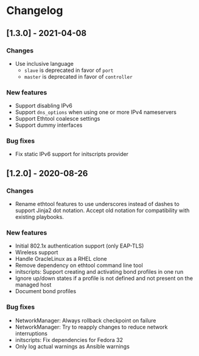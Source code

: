 Changelog
=========

[1.3.0] - 2021-04-08
--------------------

### Changes

- Use inclusive language
  - `slave` is deprecated in favor of `port`
  - `master` is deprecated in favor of `controller`

### New features

- Support disabling IPv6
- Support `dns_options` when using one or more IPv4 nameservers
- Support Ethtool coalesce settings
- Support dummy interfaces

### Bug fixes

- Fix static IPv6 support for initscripts provider

[1.2.0] - 2020-08-26
--------------------

### Changes

- Rename ethtool features to use underscores instead of dashes to support
  Jinja2 dot notation. Accept old notation for compatibility with existing
  playbooks.

### New features

- Initial 802.1x authentication support (only EAP-TLS)
- Wireless support
- Handle OracleLinux as a RHEL clone
- Remove dependency on ethtool command line tool
- initscripts: Support creating and activating bond profiles in one run
- Ignore up/down states if a profile is not defined and not present on the
  managed host
- Document bond profiles

### Bug fixes

- NetworkManager: Always rollback checkpoint on failure
- NetworkManager: Try to reapply changes to reduce network interruptions
- initscripts: Fix dependencies for Fedora 32
- Only log actual warnings as Ansible warnings
